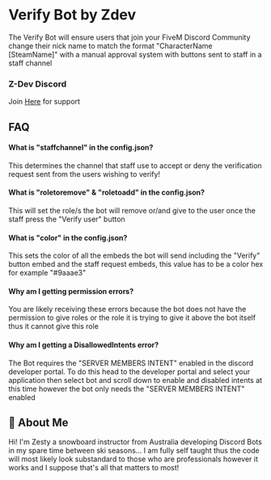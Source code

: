 
# Verify Bot by Zdev
The Verify Bot will ensure users that join your FiveM Discord Community change their nick name to match the format "CharacterName [SteamName]" with a manual approval system with buttons sent to staff in a staff channel

### Z-Dev Discord
Join [Here](https://discord.gg/5ernDVrE6D) for support


## FAQ

#### What is "staffchannel" in the config.json?

This determines the channel that staff use to accept or deny the verification request sent from the users wishing to verify!

#### What is "roletoremove" &  "roletoadd" in the config.json?

This will set the role/s the bot will remove or/and give to the user once the staff press the "Verify user" button 

#### What is "color" in the config.json?

This sets the color of all the embeds the bot will send including the "Verify" button embed and the staff request embeds, this value has to be a color hex for example "#9aaae3"

#### Why am I getting permission errors?

You are likely receiving these errors because the bot does not have the permission to give roles or the role it is trying to give it above the bot itself thus it cannot give this role

#### Why am I getting a DisallowedIntents error?

The Bot requires the "SERVER MEMBERS INTENT" enabled in the discord developer portal. To do this head to the developer portal and select your application then select bot and scroll down to enable and disabled intents at this time however the bot only needs the "SERVER MEMBERS INTENT" enabled


## 🚀 About Me
Hi! I'm Zesty a snowboard instructor from Australia developing Discord Bots in my spare time between ski seasons... I am fully self taught thus the code will most likely look substandard to those who are professionals however it works and I suppose that's all that matters to most!
